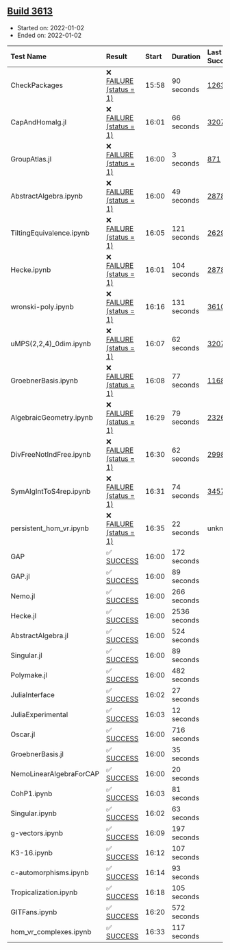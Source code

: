 ## [Build 3613](https://oscarci.mathematik.uni-kl.de/job/oscar-stable/3613/)

* Started on: 2022-01-02
* Ended on: 2022-01-02

| Test Name    | Result | Start | Duration | Last Success | First Failure |
|:-------------|:-------|:------|:---------|:-------------|:--------------|
| CheckPackages | ❌ [FAILURE (status = 1)](https://oscarci.mathematik.uni-kl.de/job/oscar-stable/3613/artifact/logs/build-3613/CheckPackages.log) | 15:58 | 90 seconds | [1263](https://oscarci.mathematik.uni-kl.de/job/oscar-stable/1263/) | [1264](https://oscarci.mathematik.uni-kl.de/job/oscar-stable/1264/) |
| CapAndHomalg.jl | ❌ [FAILURE (status = 1)](https://oscarci.mathematik.uni-kl.de/job/oscar-stable/3613/artifact/logs/build-3613/CapAndHomalg.jl.log) | 16:01 | 66 seconds | [3207](https://oscarci.mathematik.uni-kl.de/job/oscar-stable/3207/) | [3208](https://oscarci.mathematik.uni-kl.de/job/oscar-stable/3208/) |
| GroupAtlas.jl | ❌ [FAILURE (status = 1)](https://oscarci.mathematik.uni-kl.de/job/oscar-stable/3613/artifact/logs/build-3613/GroupAtlas.jl.log) | 16:00 | 3 seconds | [871](https://oscarci.mathematik.uni-kl.de/job/oscar-stable/871/) | [872](https://oscarci.mathematik.uni-kl.de/job/oscar-stable/872/) |
| AbstractAlgebra.ipynb | ❌ [FAILURE (status = 1)](https://oscarci.mathematik.uni-kl.de/job/oscar-stable/3613/artifact/logs/build-3613/AbstractAlgebra.ipynb.log) | 16:00 | 49 seconds | [2878](https://oscarci.mathematik.uni-kl.de/job/oscar-stable/2878/) | [2879](https://oscarci.mathematik.uni-kl.de/job/oscar-stable/2879/) |
| TiltingEquivalence.ipynb | ❌ [FAILURE (status = 1)](https://oscarci.mathematik.uni-kl.de/job/oscar-stable/3613/artifact/logs/build-3613/TiltingEquivalence.ipynb.log) | 16:05 | 121 seconds | [2629](https://oscarci.mathematik.uni-kl.de/job/oscar-stable/2629/) | [2630](https://oscarci.mathematik.uni-kl.de/job/oscar-stable/2630/) |
| Hecke.ipynb | ❌ [FAILURE (status = 1)](https://oscarci.mathematik.uni-kl.de/job/oscar-stable/3613/artifact/logs/build-3613/Hecke.ipynb.log) | 16:01 | 104 seconds | [2878](https://oscarci.mathematik.uni-kl.de/job/oscar-stable/2878/) | [2879](https://oscarci.mathematik.uni-kl.de/job/oscar-stable/2879/) |
| wronski-poly.ipynb | ❌ [FAILURE (status = 1)](https://oscarci.mathematik.uni-kl.de/job/oscar-stable/3613/artifact/logs/build-3613/wronski-poly.ipynb.log) | 16:16 | 131 seconds | [3610](https://oscarci.mathematik.uni-kl.de/job/oscar-stable/3610/) | [3611](https://oscarci.mathematik.uni-kl.de/job/oscar-stable/3611/) |
| uMPS(2,2,4)_0dim.ipynb | ❌ [FAILURE (status = 1)](https://oscarci.mathematik.uni-kl.de/job/oscar-stable/3613/artifact/logs/build-3613/uMPS-2-2-4-_0dim.ipynb.log) | 16:07 | 62 seconds | [3207](https://oscarci.mathematik.uni-kl.de/job/oscar-stable/3207/) | [3208](https://oscarci.mathematik.uni-kl.de/job/oscar-stable/3208/) |
| GroebnerBasis.ipynb | ❌ [FAILURE (status = 1)](https://oscarci.mathematik.uni-kl.de/job/oscar-stable/3613/artifact/logs/build-3613/GroebnerBasis.ipynb.log) | 16:08 | 77 seconds | [1168](https://oscarci.mathematik.uni-kl.de/job/oscar-stable/1168/) | [1169](https://oscarci.mathematik.uni-kl.de/job/oscar-stable/1169/) |
| AlgebraicGeometry.ipynb | ❌ [FAILURE (status = 1)](https://oscarci.mathematik.uni-kl.de/job/oscar-stable/3613/artifact/logs/build-3613/AlgebraicGeometry.ipynb.log) | 16:29 | 79 seconds | [2326](https://oscarci.mathematik.uni-kl.de/job/oscar-stable/2326/) | [2327](https://oscarci.mathematik.uni-kl.de/job/oscar-stable/2327/) |
| DivFreeNotIndFree.ipynb | ❌ [FAILURE (status = 1)](https://oscarci.mathematik.uni-kl.de/job/oscar-stable/3613/artifact/logs/build-3613/DivFreeNotIndFree.ipynb.log) | 16:30 | 62 seconds | [2998](https://oscarci.mathematik.uni-kl.de/job/oscar-stable/2998/) | [2999](https://oscarci.mathematik.uni-kl.de/job/oscar-stable/2999/) |
| SymAlgIntToS4rep.ipynb | ❌ [FAILURE (status = 1)](https://oscarci.mathematik.uni-kl.de/job/oscar-stable/3613/artifact/logs/build-3613/SymAlgIntToS4rep.ipynb.log) | 16:31 | 74 seconds | [3457](https://oscarci.mathematik.uni-kl.de/job/oscar-stable/3457/) | [3458](https://oscarci.mathematik.uni-kl.de/job/oscar-stable/3458/) |
| persistent_hom_vr.ipynb | ❌ [FAILURE (status = 1)](https://oscarci.mathematik.uni-kl.de/job/oscar-stable/3613/artifact/logs/build-3613/persistent_hom_vr.ipynb.log) | 16:35 | 22 seconds | unknown | unknown |
| GAP | ✅ [SUCCESS](https://oscarci.mathematik.uni-kl.de/job/oscar-stable/3613/artifact/logs/build-3613/GAP.log) | 16:00 | 172 seconds |  |  |
| GAP.jl | ✅ [SUCCESS](https://oscarci.mathematik.uni-kl.de/job/oscar-stable/3613/artifact/logs/build-3613/GAP.jl.log) | 16:00 | 89 seconds |  |  |
| Nemo.jl | ✅ [SUCCESS](https://oscarci.mathematik.uni-kl.de/job/oscar-stable/3613/artifact/logs/build-3613/Nemo.jl.log) | 16:00 | 266 seconds |  |  |
| Hecke.jl | ✅ [SUCCESS](https://oscarci.mathematik.uni-kl.de/job/oscar-stable/3613/artifact/logs/build-3613/Hecke.jl.log) | 16:00 | 2536 seconds |  |  |
| AbstractAlgebra.jl | ✅ [SUCCESS](https://oscarci.mathematik.uni-kl.de/job/oscar-stable/3613/artifact/logs/build-3613/AbstractAlgebra.jl.log) | 16:00 | 524 seconds |  |  |
| Singular.jl | ✅ [SUCCESS](https://oscarci.mathematik.uni-kl.de/job/oscar-stable/3613/artifact/logs/build-3613/Singular.jl.log) | 16:00 | 89 seconds |  |  |
| Polymake.jl | ✅ [SUCCESS](https://oscarci.mathematik.uni-kl.de/job/oscar-stable/3613/artifact/logs/build-3613/Polymake.jl.log) | 16:00 | 482 seconds |  |  |
| JuliaInterface | ✅ [SUCCESS](https://oscarci.mathematik.uni-kl.de/job/oscar-stable/3613/artifact/logs/build-3613/JuliaInterface.log) | 16:02 | 27 seconds |  |  |
| JuliaExperimental | ✅ [SUCCESS](https://oscarci.mathematik.uni-kl.de/job/oscar-stable/3613/artifact/logs/build-3613/JuliaExperimental.log) | 16:03 | 12 seconds |  |  |
| Oscar.jl | ✅ [SUCCESS](https://oscarci.mathematik.uni-kl.de/job/oscar-stable/3613/artifact/logs/build-3613/Oscar.jl.log) | 16:00 | 716 seconds |  |  |
| GroebnerBasis.jl | ✅ [SUCCESS](https://oscarci.mathematik.uni-kl.de/job/oscar-stable/3613/artifact/logs/build-3613/GroebnerBasis.jl.log) | 16:00 | 35 seconds |  |  |
| NemoLinearAlgebraForCAP | ✅ [SUCCESS](https://oscarci.mathematik.uni-kl.de/job/oscar-stable/3613/artifact/logs/build-3613/NemoLinearAlgebraForCAP.log) | 16:00 | 20 seconds |  |  |
| CohP1.ipynb | ✅ [SUCCESS](https://oscarci.mathematik.uni-kl.de/job/oscar-stable/3613/artifact/logs/build-3613/CohP1.ipynb.log) | 16:03 | 81 seconds |  |  |
| Singular.ipynb | ✅ [SUCCESS](https://oscarci.mathematik.uni-kl.de/job/oscar-stable/3613/artifact/logs/build-3613/Singular.ipynb.log) | 16:02 | 63 seconds |  |  |
| g-vectors.ipynb | ✅ [SUCCESS](https://oscarci.mathematik.uni-kl.de/job/oscar-stable/3613/artifact/logs/build-3613/g-vectors.ipynb.log) | 16:09 | 197 seconds |  |  |
| K3-16.ipynb | ✅ [SUCCESS](https://oscarci.mathematik.uni-kl.de/job/oscar-stable/3613/artifact/logs/build-3613/K3-16.ipynb.log) | 16:12 | 107 seconds |  |  |
| c-automorphisms.ipynb | ✅ [SUCCESS](https://oscarci.mathematik.uni-kl.de/job/oscar-stable/3613/artifact/logs/build-3613/c-automorphisms.ipynb.log) | 16:14 | 93 seconds |  |  |
| Tropicalization.ipynb | ✅ [SUCCESS](https://oscarci.mathematik.uni-kl.de/job/oscar-stable/3613/artifact/logs/build-3613/Tropicalization.ipynb.log) | 16:18 | 105 seconds |  |  |
| GITFans.ipynb | ✅ [SUCCESS](https://oscarci.mathematik.uni-kl.de/job/oscar-stable/3613/artifact/logs/build-3613/GITFans.ipynb.log) | 16:20 | 572 seconds |  |  |
| hom_vr_complexes.ipynb | ✅ [SUCCESS](https://oscarci.mathematik.uni-kl.de/job/oscar-stable/3613/artifact/logs/build-3613/hom_vr_complexes.ipynb.log) | 16:33 | 117 seconds |  |  |
